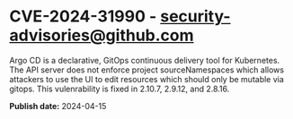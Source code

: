 # CVE-2024-31990 - security-advisories@github.com

Argo CD is a declarative, GitOps continuous delivery tool for Kubernetes. The API server does not enforce project sourceNamespaces which allows attackers to use the UI to edit resources which should only be mutable via gitops. This vulenrability is fixed in 2.10.7, 2.9.12, and 2.8.16.


**Publish date:** 2024-04-15
